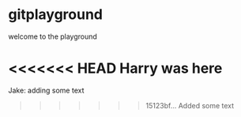 # gitplayground

welcome to the playground

<<<<<<< HEAD
Harry was here
=======
Jake: adding some text
>>>>>>> 15123bf... Added some text
